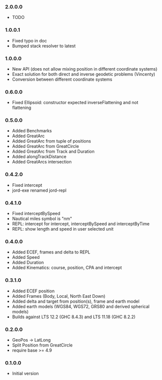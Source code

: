 ### 2.0.0.0

- TODO

### 1.0.0.1

- Fixed typo in doc
- Bumped stack resolver to latest 

### 1.0.0.0

- New API (does not allow mixing position in different coordinate systems)
- Exact solution for both direct and inverse geodetic problems (Vincenty)
- Conversion between different coordinate systems

### 0.6.0.0

- Fixed Ellipsoid: constructor expected inverseFlattening and not flattening

### 0.5.0.0

- Added Benchmarks
- Added GreatArc
- Added GreatArc from tuple of positions
- Added GreatArc from GreatCircle
- Added GreatArc from Track and Duration
- Added alongTrackDistance
- Added GreatArcs intersection

### 0.4.2.0

- Fixed intercept
- jord-exe renamed jord-repl

### 0.4.1.0

- Fixed interceptBySpeed
- Nautical miles symbol is "nm"
- REPL: intercept for intercept, interceptBySpeed and interceptByTime
- REPL: show length and speed in user selected unit

### 0.4.0.0

- Added ECEF, frames and delta to REPL
- Added Speed
- Added Duration
- Added Kinematics: course, position, CPA and intercept

### 0.3.1.0

- Added ECEF position
- Added Frames (Body, Local, North East Down)
- Added delta and target from position(s), frame and earth model
- Added earth models (WGS84, WGS72, GRS80 and derived spherical models)
- Builds against LTS 12.2 (GHC 8.4.3) and LTS 11.18 (GHC 8.2.2)

### 0.2.0.0

- GeoPos -> LatLong
- Split Position from GreatCircle
- require base >= 4.9

### 0.1.0.0

- Initial version
